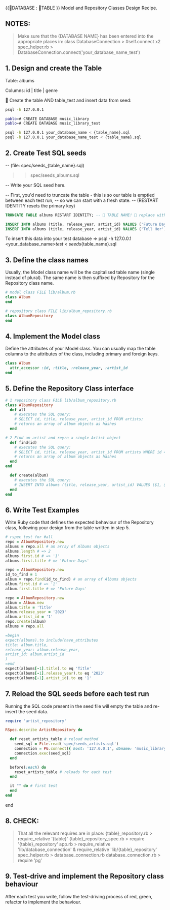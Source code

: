 {{🦠DATABASE : 🦠TABLE }} Model and Repository Classes Design Recipe.

## NOTES:

> Make sure that the {DATABASE NAME} has been entered into the appropriate places in:
> class DatabaseConnection > #self.connect x2
> spec_helper.rb > DatabaseConnection.connect('your_database_name_test')

## 1. Design and create the Table

Table: albums

Columns:
id | title | genre

🦠 Create the table AND table_test and insert data from seed: 
```bash
psql -h 127.0.0.1

pablo=# CREATE DATABASE music_library
pablo=# CREATE DATABASE music_library_test

psql -h 127.0.0.1 your_database_name < {table_name}.sql
psql -h 127.0.0.1 your_database_name_test < {table_name}.sql
```

## 2. Create Test SQL seeds

-- (file: spec/seeds_{table_name}.sql)
>> spec/seeds_albums.sql

-- Write your SQL seed here. 

-- First, you'd need to truncate the table - this is so our table is emptied between each test run,
-- so we can start with a fresh state.
-- (RESTART IDENTITY resets the primary key)

```sql
TRUNCATE TABLE albums RESTART IDENTITY; -- 🦠 TABLE NAME! 🦠 replace with your own table name.

INSERT INTO albums (title, release_year, artist_id) VALUES ('Future Days', '1974', 1);
INSERT INTO albums (title, release_year, artist_id) VALUES ('Tell Her', '1969', 2);
```

To insert this data into your test database => psql -h 127.0.0.1 <your_database_name>_test < seeds_{table_name}.sql

## 3. Define the class names
Usually, the Model class name will be the capitalised table name (single instead of plural). The same name is then suffixed by Repository for the Repository class name.

```ruby
# model class FILE lib/album.rb
class Album
end

# repository class FILE lib/album_repository.rb
class AlbumRepository
end
```

## 4. Implement the Model class
Define the attributes of your Model class. You can usually map the table columns to the attributes of the class, including primary and foreign keys.

```ruby
class Album
  attr_accessor :id, :title, :release_year, :artist_id
end
```

## 5. Define the Repository Class interface
```ruby
# 1 repository class FILE lib/album_repository.rb
class AlbumRepository
  def all
    # executes the SQL query:
    # SELECT id, title, release_year, artist_id FROM artists;
    # returns an array of album objects as hashes
  end

# 2 Find an artist and reyrn a single Artist object
  def find(id)
    # executes the SQL query:
    # SELECT id, title, release_year, artist_id FROM artists WHERE id = $1;
    # returns an array of album objects as hashes
  end
end

  def create(album)
    # executes the SQL query:
    # INSERT INTO albums (title, release_year, artist_id) VALUES ($1, $2, $3);
  end
end
```

## 6. Write Test Examples
Write Ruby code that defines the expected behaviour of the Repository class, following your design from the table written in step 5.
```ruby
# rspec test for #all
repo = AlbumRepository.new
albums = repo.all # an array of Albums objects
albums.length # => 2
albums.first.id # => '1'
albums.first.title # => 'Future Days'

repo = AlbumRepository.new
id_to_find = 1
album = repo.find(id_to_find) # an array of Albums objects
album.first.id # => '1'
album.first.title # => 'Future Days'

repo = AlbumRepository.new
album = Album.new
album.title = 'Title'
album.release_year = '2023'
album.artist_id = '1'
repo.create(album)
albums = repo.all

=begin
expect(albums).to include(have_attributes
title: album.title,
release_year: album.release_year,
artist_id: album.artist_id
)
=end
expect(albums[-1].title).to eq 'Title'
expect(albums[-1].release_year).to eq '2023'
expect(albums[-1].artist_id).to eq '1'
```

## 7. Reload the SQL seeds before each test run
Running the SQL code present in the seed file will empty the table and re-insert the seed data.
```ruby
require 'artist_repository'

RSpec.describe ArtistRepository do

  def reset_artists_table # reload method
    seed_sql = File.read('spec/seeds_artists.sql')
    connection = PG.connect({ host: '127.0.0.1', dbname: 'music_library_test' })
    connection.exec(seed_sql)
  end

  before(:each) do 
    reset_artists_table # reloads for each test
  end

  it "" do # first test
  end
end
```

end

## 8. CHECK:

> That all the relevant requires are in place:
> {table}_repository.rb > require_relative '{table}'
> {table}_repository_spec.rb > require '{table}_repository'
> app.rb > require_relative 'lib/database_connection'
         & require_relative 'lib/{table}_repository'
> spec_helper.rb > database_connection.rb
> database_connection.rb > require 'pg'

## 9. Test-drive and implement the Repository class behaviour
After each test you write, follow the test-driving process of red, green, refactor to implement the behaviour.
